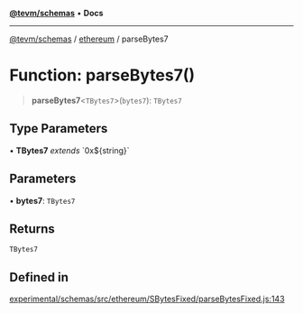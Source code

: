 [**@tevm/schemas**](../../README.md) • **Docs**

***

[@tevm/schemas](../../modules.md) / [ethereum](../README.md) / parseBytes7

# Function: parseBytes7()

> **parseBytes7**\<`TBytes7`\>(`bytes7`): `TBytes7`

## Type Parameters

• **TBytes7** *extends* \`0x$\{string\}\`

## Parameters

• **bytes7**: `TBytes7`

## Returns

`TBytes7`

## Defined in

[experimental/schemas/src/ethereum/SBytesFixed/parseBytesFixed.js:143](https://github.com/evmts/tevm-monorepo/blob/main/experimental/schemas/src/ethereum/SBytesFixed/parseBytesFixed.js#L143)
